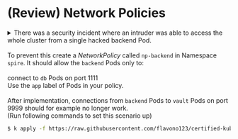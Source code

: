 # (Review) Network Policies

<details>

<summary>There was a security incident where an intruder was able to access the whole cluster from a single hacked backend Pod.
<br>
<br>To prevent this create a <i>NetworkPolicy</i> called <code>np-backend</code> in Namespace <code>spire</code>. It should allow the <code>backend</code> Pods only to:
<br>
<br>connect to <code>db</code> Pods on port 1111
<br>Use the <code>app</code> label of Pods in your policy.
<br>
<br>After implementation, connections from <code>backend</code> Pods to <code>vault</code> Pods on port 9999 should for example no longer work.
<br>(Run following commands to set this scenario up)
</summary>

```sh
# get IPs of pods in spire namespace
$ k -n spire get po -o wide
NAME      READY   STATUS    RESTARTS   AGE   IP             NODE     NOMINATED NODE   READINESS GATES
backend   1/1     Running   0          15m   172.16.5.48    node-2   <none>           <none>
db        1/1     Running   0          15m   172.16.5.49    node-2   <none>           <none>
vault     1/1     Running   0          15m   172.16.45.33   node-3   <none>           <none>

# test connection from backend
# to db
$ k -n spire exec -it backend -- curl -m 2 172.16.5.49:1111 # -m 2 for timeout in 2 sec
db response # works, will only allow this

# to vault
$ k -n spire exec -it backend -- curl -m 2 172.16.45.33:9999
vault response # also works, will not allow this
```

```yaml
# apply this
apiVersion: networking.k8s.io/v1
kind: NetworkPolicy
metadata:
  name: np-backend
  namespace: spire
spec:
  podSelector:
    matchLabels:
      app: backend
  policyTypes:
  - Egress
  egress:
  - to:
    - namespaceSelector:
        matchLabels:
          kubernetes.io/metadata.name: spire
      podSelector:
        matchLabels:
          app: db
    ports:
    - protocol: TCP
      port: 1111
```

```sh
# test network policy
# to db
$ k -n spire exec -it backend -- curl -m 2 172.16.5.49:1111 # -m 2 for timeout in 2 sec
db response # should work

# to vault
$ k -n spire exec -it backend -- curl -m 2 172.16.45.33:9999
curl: (28) Connection timed out after 2001 milliseconds
command terminated with exit code 28 # should not work
```

</details>

```sh
$ k apply -f https://raw.githubusercontent.com/flavono123/certified-kubernetes-trilogy/main/resources/manifests/services_and_networking/network_policies.yaml
```
